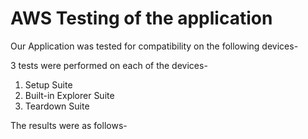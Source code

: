 # AWS Testing of the application

Our Application was tested for compatibility on the following devices-

[](https://github.com/kev5/Go-Meet/blob/master/Testing/AWS_Test.PNG)

3 tests were performed on each of the devices-

1. Setup Suite
2. Built-in Explorer Suite
3. Teardown Suite

The results were as follows-

[](https://github.com/kev5/Go-Meet/blob/master/Testing/DeviceTests.PNG)
